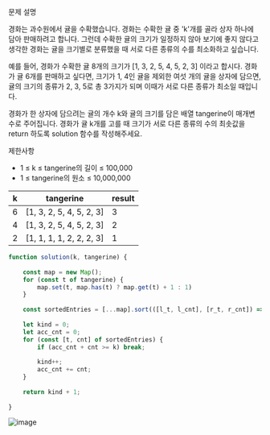 문제 설명

경화는 과수원에서 귤을 수확했습니다. 경화는 수확한 귤 중 'k'개를 골라 상자 하나에 담아 판매하려고 합니다. 그런데 수확한 귤의 크기가 일정하지 않아 보기에 좋지 않다고 생각한 경화는 귤을 크기별로 분류했을 때 서로 다른 종류의 수를 최소화하고 싶습니다.

예를 들어, 경화가 수확한 귤 8개의 크기가 [1, 3, 2, 5, 4, 5, 2, 3] 이라고 합시다. 경화가 귤 6개를 판매하고 싶다면, 크기가 1, 4인 귤을 제외한 여섯 개의 귤을 상자에 담으면, 귤의 크기의 종류가 2, 3, 5로 총 3가지가 되며 이때가 서로 다른 종류가 최소일 때입니다.

경화가 한 상자에 담으려는 귤의 개수 k와 귤의 크기를 담은 배열 tangerine이 매개변수로 주어집니다. 경화가 귤 k개를 고를 때 크기가 서로 다른 종류의 수의 최솟값을 return 하도록 solution 함수를 작성해주세요.

제한사항

 - 1 ≤ k ≤ tangerine의 길이 ≤ 100,000   
 - 1 ≤ tangerine의 원소 ≤ 10,000,000

| k | tangerine | result |
| -- | --| -- | 
| 6 | [1, 3, 2, 5, 4, 5, 2, 3] | 3 |
| 4 | [1, 3, 2, 5, 4, 5, 2, 3]	 | 2 | 
| 2 | [1, 1, 1, 1, 2, 2, 2, 3] | 1 |

```javascript 
function solution(k, tangerine) {
    
    const map = new Map();
    for (const t of tangerine) {
        map.set(t, map.has(t) ? map.get(t) + 1 : 1)
    }
    
    const sortedEntries = [...map].sort(([l_t, l_cnt], [r_t, r_cnt]) => r_cnt - l_cnt);
    
    let kind = 0;
    let acc_cnt = 0;
    for (const [t, cnt] of sortedEntries) {
        if (acc_cnt + cnt >= k) break;
        
        kind++;
        acc_cnt += cnt;
    }
    
    return kind + 1;
    
}
```

![image](https://user-images.githubusercontent.com/86306802/205063511-08c0d00c-90a6-43df-84c5-3deccce9b36b.png)
